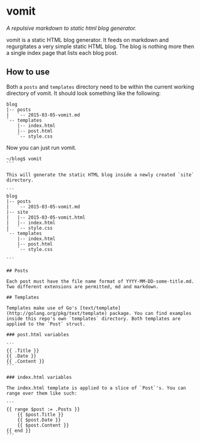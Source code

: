 # vomit

_A repulsive markdown to static html blog generator._

vomit is a static HTML blog generator. It feeds on markdown and regurgitates a very simple static HTML blog. The blog is nothing more then a single index page that lists each blog post.

## How to use

Both a `posts` and `templates` directory need to be within the current working directory of vomit. It should look something like the following:

```
blog
|-- posts
|   `-- 2015-03-05-vomit.md
`-- templates
    |-- index.html
    |-- post.html
    `-- style.css
```

Now you can just run vomit.

````
~/blog$ vomit
```

This will generate the static HTML blog inside a newly created `site` directory.

```
blog
|-- posts
|   `-- 2015-03-05-vomit.md
|-- site
|   |-- 2015-03-05-vomit.html
|   |-- index.html
|   `-- style.css
`-- templates
    |-- index.html
    |-- post.html
    `-- style.css

```

## Posts

Each post must have the file name format of YYYY-MM-DD-some-title.md. Two different extensions are permitted, md and markdown.

## Templates

Templates make use of Go's [text/template](http://golang.org/pkg/text/template) package. You can find examples inside this repo's own `templates` directory. Both templates are applied to the `Post` struct.

### post.html variables

```
{{ .Title }}
{{ .Date }}
{{ .Content }}
```

### index.html variables

The index.html template is applied to a slice of `Post`'s. You can range over them like such:

```
{{ range $post := .Posts }}
    {{ $post.Title }}
    {{ $post.Date }}
    {{ $post.Content }}
{{ end }}
```
